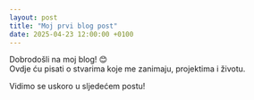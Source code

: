 ```yaml
---
layout: post
title: "Moj prvi blog post"
date: 2025-04-23 12:00:00 +0100
---
```


Dobrodošli na moj blog! 😊  
Ovdje ću pisati o stvarima koje me zanimaju, projektima i životu.

Vidimo se uskoro u sljedećem postu!

